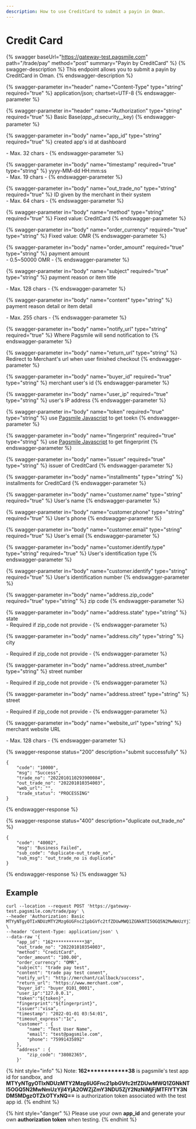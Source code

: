 ```yaml
---
description: How to use CreditCard to submit a payin in Oman.
---
```


# Credit Card

{% swagger baseUrl="https://gateway-test.pagsmile.com" path="/trade/pay" method="post" summary="Payin by CreditCard" %}
{% swagger-description %}
This endpoint allows you to submit a payin by CreditCard in Oman.
{% endswagger-description %}

{% swagger-parameter in="header" name="Content-Type" type="string" required="true" %}
application/json; chartset=UTF-8
{% endswagger-parameter %}

{% swagger-parameter in="header" name="Authorization" type="string" required="true" %}
Basic Base($app\__id:$security\__key)
{% endswagger-parameter %}

{% swagger-parameter in="body" name="app_id" type="string" required="true" %}
created app's id at dashboard

\- Max. 32 chars -
{% endswagger-parameter %}

{% swagger-parameter in="body" name="timestamp" required="true" type="string" %}
yyyy-MM-dd HH:mm:ss\
\- Max. 19 chars -
{% endswagger-parameter %}

{% swagger-parameter in="body" name="out_trade_no" type="string" required="true" %}
ID given by the merchant in their system\
\- Max. 64 chars -&#x20;
{% endswagger-parameter %}

{% swagger-parameter in="body" name="method" type="string" required="true" %}
Fixed value: CreditCard
{% endswagger-parameter %}

{% swagger-parameter in="body" name="order_currency" required="true" type="string" %}
Fixed value: OMR&#x20;
{% endswagger-parameter %}

{% swagger-parameter in="body" name="order_amount" required="true" type="string" %}
payment amount\
\- 0.5\~50000 OMR -
{% endswagger-parameter %}

{% swagger-parameter in="body" name="subject" required="true" type="string" %}
payment reason or item title

\- Max. 128 chars -
{% endswagger-parameter %}

{% swagger-parameter in="body" name="content" type="string" %}
payment reason detail or item detail

\- Max. 255 chars -
{% endswagger-parameter %}

{% swagger-parameter in="body" name="notify_url" type="string" required="true" %}
Where Pagsmile will send notification to
{% endswagger-parameter %}

{% swagger-parameter in="body" name="return_url" type="string" %}
Redirect to Merchant's url when user finished checkout
{% endswagger-parameter %}

{% swagger-parameter in="body" name="buyer_id" required="true" type="string" %}
merchant user's id
{% endswagger-parameter %}

{% swagger-parameter in="body" name="user_ip" required="true" type="string" %}
user's IP address
{% endswagger-parameter %}

{% swagger-parameter in="body" name="token" required="true" type="string" %}
use [Pagsmile Javascript](../../tools/pagsmile-javascript.md) to get toekn
{% endswagger-parameter %}

{% swagger-parameter in="body" name="fingerprint" required="true" type="string" %}
use [Pagsmile Javascript](../../tools/pagsmile-javascript.md) to get fingerprint
{% endswagger-parameter %}

{% swagger-parameter in="body" name="issuer" required="true" type="string" %}
issuer of CreditCard
{% endswagger-parameter %}

{% swagger-parameter in="body" name="installments" type="string" %}
installments for CreditCard
{% endswagger-parameter %}

{% swagger-parameter in="body" name="customer.name" type="string" required="true" %}
User's name
{% endswagger-parameter %}

{% swagger-parameter in="body" name="customer.phone" type="string" required="true" %}
User's phone
{% endswagger-parameter %}

{% swagger-parameter in="body" name="customer.email" type="string" required="true" %}
User's email
{% endswagger-parameter %}

{% swagger-parameter in="body" name="customer.identify.type" type="string" required="true" %}
User's identification type
{% endswagger-parameter %}

{% swagger-parameter in="body" name="customer.identify" type="string" required="true" %}
User's identification number
{% endswagger-parameter %}

{% swagger-parameter in="body" name="address.zip_code" required="true" type="string" %}
zip code
{% endswagger-parameter %}

{% swagger-parameter in="body" name="address.state" type="string" %}
state\
\- Required if zip\_code not provide -
{% endswagger-parameter %}

{% swagger-parameter in="body" name="address.city" type="string" %}
city

\- Required if zip\_code not provide -
{% endswagger-parameter %}

{% swagger-parameter in="body" name="address.street_number" type="string" %}
street number

\- Required if zip\_code not provide -
{% endswagger-parameter %}

{% swagger-parameter in="body" name="address.street" type="string" %}
street

\- Required if zip\_code not provide -
{% endswagger-parameter %}

{% swagger-parameter in="body" name="website_url" type="string" %}
merchant website URL

\- Max. 128 chars -
{% endswagger-parameter %}

{% swagger-response status="200" description="submit successfully" %}
```
{
    "code": "10000",
    "msg": "Success",
    "trade_no": "2022010110293900084",
    "out_trade_no": "202201010354003",
    "web_url": "",
    "trade_status": "PROCESSING"
}
```
{% endswagger-response %}

{% swagger-response status="400" description="duplicate out_trade_no" %}
```
{
    "code": "40002",
    "msg": "Business Failed",
    "sub_code": "duplicate-out_trade_no",
    "sub_msg": "out_trade_no is duplicate"
}
```
{% endswagger-response %}
{% endswagger %}

## Example

```
curl --location --request POST 'https://gateway-test.pagsmile.com/trade/pay' \
--header 'Authorization: Basic MTYyNTgyOTIxNDUzMTY2Mzg6UGFnc21pbGVfc2tfZDUwMWQ1ZGNkNTI5OGQ5N2MwNmUzYjI4YjA2OWZjZmY3NDU5ZjY2NzNiMjFjMTFlYTY3NDM5MDgzOTZkOTYxNQ==' \
--header 'Content-Type: application/json' \
--data-raw '{
    "app_id": "162************38",
    "out_trade_no": "202201010354003",
    "method": "CreditCard",
    "order_amount": "100.00",
    "order_currency": "OMR",
    "subject": "trade pay test",
    "content": "trade pay test conent",
    "notify_url": "http://merchant/callback/success",
    "return_url": "https://www.merchant.com",
    "buyer_id": "buyer_0101_0001",
    "user_ip":"127.0.0.1",
    "token":"${token}",
    "fingerprint":"${fingerprint}",
    "issuer":"visa",
    "timestamp": "2022-01-01 03:54:01",
    "timeout_express":"1c",
    "customer" : {
        "name": "Test User Name",
        "email": "test@pagsmile.com",
        "phone": "75991435892"
    },
    "address" : {
        "zip_code": "38082365",
    }'
```

{% hint style="info" %}
Note:  **162\*\*\*\*\*\*\*\*\*\*\*\*38** is pagsmile's test app id for sandbox, and **MTYyNTgyOTIxNDUzMTY2Mzg6UGFnc21pbGVfc2tfZDUwMWQ1ZGNkNTI5OGQ5N2MwNmUzYjI4YjA2OWZjZmY3NDU5ZjY2NzNiMjFjMTFlYTY3NDM5MDgzOTZkOTYxNQ==** is authorization token associated with the test app id.&#x20;
{% endhint %}

{% hint style="danger" %}
Please use your own **app\_id** and generate your own **authorization token** when testing.
{% endhint %}
